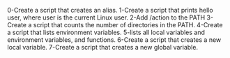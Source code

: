 0-Create a script that creates an alias.
1-Create a script that prints hello user, where user is the current Linux user.
2-Add /action to the PATH
3-Create a script that counts the number of directories in the PATH.
4-Create a script that lists environment variables.
5-lists all local variables and environment variables, and functions.
6-Create a script that creates a new local variable.
7-Create a script that creates a new global variable.
